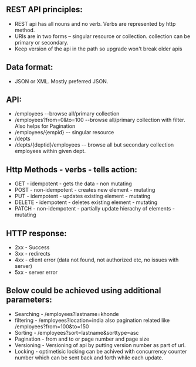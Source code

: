 ## REST API principles:
- REST api has all nouns and no verb. Verbs are represented by http method.
- URIs are in two forms – singular resource or collection. collection can be primary or secondary.
- Keep version of the api in the path so upgrade won't break older apis
 
## Data format:
- JSON or XML. Mostly preferred JSON.

## API:
- /employees  --browse all/primary collection
- /employees?from=0&to=100  --browse all/primary collection with filter. Also helps for Pagination
- /employees/{empid}  -- singular resource
- /depts
- /depts/{deptid}/employees  -- browse all but secondary collection employees within given dept.

## Http Methods - verbs - tells action:
- GET - idempotent - gets the data - non mutating
- POST - non-idempotent - creates new element - mutating
- PUT - idempotent - updates existing element - mutating
- DELETE - idempotent - deletes existing element - mutating
- PATCH - non-idempotent - partially update hierachy of elements - mutating

## HTTP response:
- 2xx - Success
- 3xx - redirects
- 4xx - client error (data not found, not authorized etc, no issues with server)
- 5xx - server error 

## Below could be achieved using additional parameters:
- Searching - /employees?lastname=khonde
- filtering - /employees?location=india also pagination related like /employees?from=100&to=150
- Sorting - /employees?sort=lastname&sorttype=asc
- Pagination - from and to or page number and page size
- Versioning - Versioning of api by putting version number as part of url. 
- Locking - optimetisic locking can be achived with concurrency counter number which can be sent back and forth while each update.

